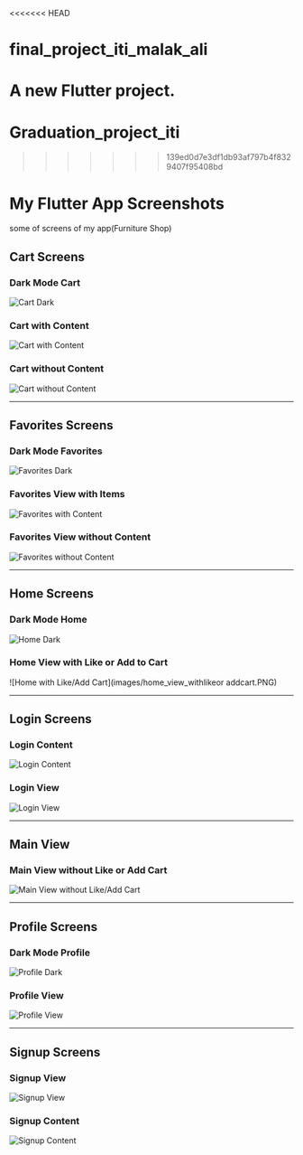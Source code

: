<<<<<<< HEAD
# final_project_iti_malak_ali

A new Flutter project.
=======
# Graduation_project_iti
>>>>>>> 139ed0d7e3df1db93af797b4f8329407f95408bd
# My Flutter App Screenshots

some of screens of my app(Furniture Shop)

## Cart Screens

### Dark Mode Cart
![Cart Dark](images/cart_dark.PNG)

### Cart with Content
![Cart with Content](images/cart_withcontent.PNG)

### Cart without Content
![Cart without Content](images/cart_withoutcontent.PNG)

---

## Favorites Screens

### Dark Mode Favorites
![Favorites Dark](images/fav_dark.PNG)

### Favorites View with Items
![Favorites with Content](images/fav_view_withfav.PNG)

### Favorites View without Content
![Favorites without Content](images/fav_view_without_content.PNG)

---

## Home Screens

### Dark Mode Home
![Home Dark](images/home_dark.PNG)

### Home View with Like or Add to Cart
![Home with Like/Add Cart](images/home_view_withlikeor addcart.PNG)

---

## Login Screens

### Login Content
![Login Content](images/login_content.PNG)

### Login View
![Login View](images/login_view.PNG)

---

## Main View

### Main View without Like or Add Cart
![Main View without Like/Add Cart](images/main_view_without_likeoraddcart.PNG)

---

## Profile Screens

### Dark Mode Profile
![Profile Dark](images/profile_dark.PNG)

### Profile View
![Profile View](images/profile_view.PNG)

---

## Signup Screens

### Signup View
![Signup View](images/signup_view.PNG)

### Signup Content
![Signup Content](images/signup_content.PNG)
